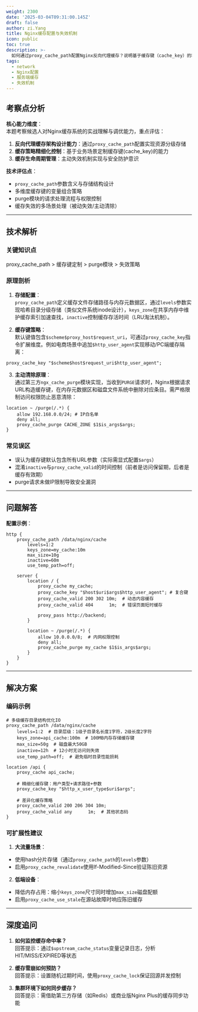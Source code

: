 ```yaml
---
weight: 2300
date: '2025-03-04T09:31:00.145Z'
draft: false
author: zi.Yang
title: Nginx缓存配置与失效机制
icon: public
toc: true
description: >-
  如何通过proxy_cache_path配置Nginx反向代理缓存？说明基于缓存键（cache_key）的精细化控制策略及主动清除缓存的purge模块实现原理。
tags:
  - network
  - Nginx配置
  - 服务端缓存
  - 失效机制
---
```


## 考察点分析
**核心能力维度**：  
本题考察候选人对Nginx缓存系统的实战理解与调优能力，重点评估：
1. **反向代理缓存架构设计能力**：通过`proxy_cache_path`配置实现资源分级存储
2. **缓存策略精细化控制**：基于业务场景定制缓存键(cache_key)的能力
3. **缓存生命周期管理**：主动失效机制实现与安全防护意识

**技术评估点**：  
- `proxy_cache_path`参数含义与存储结构设计
- 多维度缓存键的变量组合策略
- purge模块的请求处理流程与权限控制
- 缓存失效的多场景处理（被动失效/主动清除）

---

## 技术解析

### 关键知识点
proxy_cache_path > 缓存键定制 > purge模块 > 失效策略

### 原理剖析
1. **存储配置**：  
`proxy_cache_path`定义缓存文件存储路径与内存元数据区，通过`levels`参数实现哈希目录分级存储（类似文件系统inode设计），`keys_zone`在共享内存中维护缓存索引加速查找，`inactive`控制缓存存活时间（LRU淘汰机制）。

2. **缓存键策略**：  
默认键值包含`$scheme$proxy_host$request_uri`，可通过`proxy_cache_key`指令扩展维度。例如电商场景中追加`$http_user_agent`实现移动/PC端缓存隔离：
```nginx
proxy_cache_key "$scheme$host$request_uri$http_user_agent";
```

3. **主动清除原理**：  
通过第三方`ngx_cache_purge`模块实现，当收到`PURGE`请求时，Nginx根据请求URL构造缓存键，在内存元数据区和磁盘文件系统中删除对应条目。需严格限制访问权限防止恶意清除：
```nginx
location ~ /purge(/.*) {
    allow 192.168.0.0/24; # IP白名单
    deny all;
    proxy_cache_purge CACHE_ZONE $1$is_args$args;
}
```

### 常见误区
- 误认为缓存键默认包含所有URL参数（实际需显式配置`$args`）
- 混淆`inactive`与`proxy_cache_valid`的时间控制（前者是访问保留期，后者是缓存有效期）
- purge请求未做IP限制导致安全漏洞

---

## 问题解答
**配置示例**：  
```nginx
http {
    proxy_cache_path /data/nginx/cache 
        levels=1:2 
        keys_zone=my_cache:10m 
        max_size=10g 
        inactive=60m 
        use_temp_path=off;

    server {
        location / {
            proxy_cache my_cache;
            proxy_cache_key "$host$uri$args$http_user_agent"; # 复合键
            proxy_cache_valid 200 302 10m;  # 动态内容缓存
            proxy_cache_valid 404      1m;  # 错误页面短时缓存
            
            proxy_pass http://backend;
        }

        location ~ /purge(/.*) {
            allow 10.0.0.0/8;  # 内网权限控制
            deny all;
            proxy_cache_purge my_cache $1$is_args$args;
        }
    }
}
```

---

## 解决方案

### 编码示例
```nginx
# 多级缓存目录结构优化IO
proxy_cache_path /data/nginx/cache 
    levels=1:2  # 目录层级：1级子目录名长度1字符，2级长度2字符
    keys_zone=api_cache:100m  # 100MB内存存储缓存键
    max_size=50g  # 磁盘最大50GB
    inactive=12h  # 12小时无访问则失效
    use_temp_path=off;  # 避免临时目录性能损耗

location /api {
    proxy_cache api_cache;
    
    # 精细化缓存键：用户类型+请求路径+参数
    proxy_cache_key "$http_x_user_type$uri$args";
    
    # 差异化缓存策略
    proxy_cache_valid 200 206 304 10m;
    proxy_cache_valid any      1m;  # 其他状态码
}
```

### 可扩展性建议
1. **大流量场景**：  
- 使用hash分片存储（通过`proxy_cache_path`的`levels`参数）
- 启用`proxy_cache_revalidate`使用If-Modified-Since验证陈旧资源
2. **低端设备**：  
- 降低内存占用：缩小`keys_zone`尺寸同时增加`max_size`磁盘配额
- 启用`proxy_cache_use_stale`在源站故障时响应陈旧缓存

---

## 深度追问
1. **如何监控缓存命中率？**  
回答提示：通过`$upstream_cache_status`变量记录日志，分析HIT/MISS/EXPIRED等状态

2. **缓存雪崩如何预防？**  
回答提示：设置随机过期时间，使用`proxy_cache_lock`保证回源并发控制

3. **集群环境下如何同步缓存？**  
回答提示：需借助第三方存储（如Redis）或商业版Nginx Plus的缓存同步功能